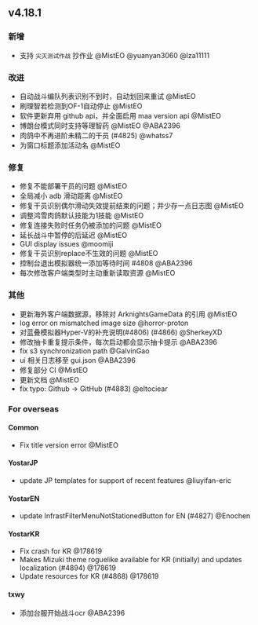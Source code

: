 ## v4.18.1

### 新增

- 支持 `尖灭测试作战` 抄作业 @MistEO @yuanyan3060 @lza11111

### 改进

- 自动战斗编队列表识别不到时，自动划回来重试 @MistEO
- 刷理智若检测到OF-1自动停止 @MistEO
- 软件更新弃用 github api，并全面启用 maa version api @MistEO
- 博朗台模式同时支持等理智药 @MistEO @ABA2396
- 肉鸽中不再进阶未精二的干员 (#4825) @whatss7
- 为窗口标题添加活动名 @MistEO

### 修复

- 修复不能部署干员的问题 @MistEO
- 全局减小 adb 滑动距离 @MistEO
- 修复干员识别偶尔滑动失效提前结束的问题；并少存一点日志图 @MistEO
- 调整鸿雪肉鸽默认技能为1技能 @MistEO
- 修复连接失败时任务仍被添加的问题 @MistEO
- 延长战斗中暂停的后延迟 @MistEO
- GUI display issues @moomiji
- 修复干员识别replace不生效的问题 @MistEO
- 控制台退出模拟器统一添加等待时间 #4808 @ABA2396
- 每次修改客户端类型时主动重新读取资源 @MistEO

### 其他

- 更新海外客户端数据源，移除对 ArknightsGameData 的引用 @MistEO
- log error on mismatched image size @horror-proton
- 对蓝叠模拟器Hyper-V的补充说明(#4806) (#4866) @SherkeyXD
- 修改抽卡重复提示条件，每次启动都会显示抽卡提示 @ABA2396
- fix s3 synchronization path @GalvinGao
- ui 相关日志移至 gui.json @ABA2396
- 修复部分 CI @MistEO
- 更新文档 @MistEO
- fix typo: Github -> GitHub (#4883) @eltociear

### For overseas

#### Common

- Fix title version error @MistEO

#### YostarJP

- update JP templates for support of recent features @liuyifan-eric

#### YostarEN

- update InfrastFilterMenuNotStationedButton for EN (#4827) @Enochen

#### YostarKR

- Fix crash for KR @178619
- Makes Mizuki theme roguelike available for KR (initially) and updates localization (#4894) @178619
- Update resources for KR (#4868) @178619

#### txwy

- 添加台服开始战斗ocr @ABA2396
